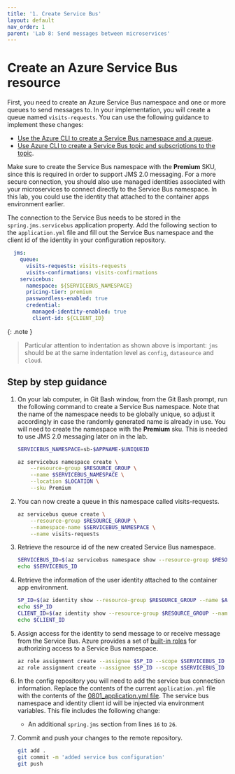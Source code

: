 ```yaml
---
title: '1. Create Service Bus'
layout: default
nav_order: 1
parent: 'Lab 8: Send messages between microservices'
---
```


# Create an Azure Service Bus resource

First, you need to create an Azure Service Bus namespace and one or more queues to send messages to. In your implementation, you will create a queue named `visits-requests`. You can use the following guidance to implement these changes:

- [Use the Azure CLI to create a Service Bus namespace and a queue](https://docs.microsoft.com/azure/service-bus-messaging/service-bus-quickstart-cli).
- [Use Azure CLI to create a Service Bus topic and subscriptions to the topic](https://docs.microsoft.com/azure/service-bus-messaging/service-bus-tutorial-topics-subscriptions-cli).

Make sure to create the Service Bus namespace with the **Premium** SKU, since this is required in order to support JMS 2.0 messaging. For a more secure connection, you should also use managed identities associated with your microservices to connect directly to the Service Bus namespace. In this lab, you could use the identity that attached to the container apps environment earlier.

The connection to the Service Bus needs to be stored in the `spring.jms.servicebus` application property. Add the following section to the `application.yml` file and fill out the Service Bus namespace and the client id of the identity in your configuration repository.

   ```yaml
     jms:
       queue:
         visits-requests: visits-requests
         visits-confirmations: visits-confirmations
       servicebus:
         namespace: ${SERVICEBUS_NAMESPACE}
         pricing-tier: premium
         passwordless-enabled: true
         credential:
           managed-identity-enabled: true
           client-id: ${CLIENT_ID}
   ```

{: .note }
> Particular attention to indentation as shown above is important: `jms` should be at the same indentation level as `config`, `datasource` and `cloud`.

## Step by step guidance

1. On your lab computer, in Git Bash window, from the Git Bash prompt, run the following command to create a Service Bus namespace. Note that the name of the namespace needs to be globally unique, so adjust it accordingly in case the randomly generated name is already in use. You will need to create the namespace with the **Premium** sku. This is needed to use JMS 2.0 messaging later on in the lab.

   ```bash
   SERVICEBUS_NAMESPACE=sb-$APPNAME-$UNIQUEID

   az servicebus namespace create \
       --resource-group $RESOURCE_GROUP \
       --name $SERVICEBUS_NAMESPACE \
       --location $LOCATION \
       --sku Premium
   ```

1. You can now create a queue in this namespace called visits-requests.

   ```bash
   az servicebus queue create \
       --resource-group $RESOURCE_GROUP \
       --namespace-name $SERVICEBUS_NAMESPACE \
       --name visits-requests
   ```

1. Retrieve the resource id of the new created Service Bus namespace.
   ```bash
   SERVICEBUS_ID=$(az servicebus namespace show --resource-group $RESOURCE_GROUP --name $SERVICEBUS_NAMESPACE --query id -o tsv)
   echo $SERVICEBUS_ID
   ```

1. Retrieve the information of the user identity attached to the container app environment.
   ```bash
   SP_ID=$(az identity show --resource-group $RESOURCE_GROUP --name $ACA_IDENTITY --query principalId --output tsv)
   echo $SP_ID
   CLIENT_ID=$(az identity show --resource-group $RESOURCE_GROUP --name $ACA_IDENTITY --query clientId --output tsv)
   echo $CLIENT_ID
   ```

1. Assign access for the identity to send message to or receive message from the Service Bus. Azure provides a set of [built-in roles](https://learn.microsoft.com/en-us/azure/service-bus-messaging/service-bus-managed-service-identity#azure-built-in-roles-for-azure-service-bus) for authorizing access to a Service Bus namespace.

   ```bash
   az role assignment create --assignee $SP_ID --scope $SERVICEBUS_ID --role "Azure Service Bus Data Sender"
   az role assignment create --assignee $SP_ID --scope $SERVICEBUS_ID --role "Azure Service Bus Data Receiver"
   ```

1. In the config repository you will need to add the service bus connection information. Replace the contents of the current `application.yml` file with the contents of the [0801_application.yml file](0801_application.yml). The service bus namespace and identity client id will be injected via environment variables. This file includes the following change:

   - An additional `spring.jms` section from lines `16` to `26`.

1. Commit and push your changes to the remote repository.

   ```bash
   git add .
   git commit -m 'added service bus configuration'
   git push
   ```
